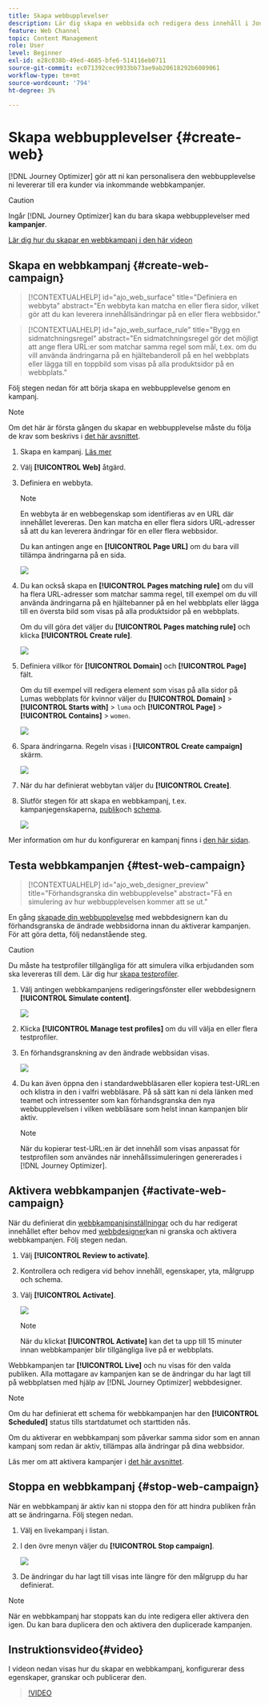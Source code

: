 ```yaml
---
title: Skapa webbupplevelser
description: Lär dig skapa en webbsida och redigera dess innehåll i Journey Optimizer
feature: Web Channel
topic: Content Management
role: User
level: Beginner
exl-id: e28c038b-49ed-4685-bfe6-514116eb0711
source-git-commit: ec071392cec9933bb73ae9ab20618292b6089061
workflow-type: tm+mt
source-wordcount: '794'
ht-degree: 3%

---
```


# Skapa webbupplevelser {#create-web}

[!DNL Journey Optimizer] gör att ni kan personalisera den webbupplevelse ni levererar till era kunder via inkommande webbkampanjer.

>[!CAUTION]
>
>Ingår [!DNL Journey Optimizer] kan du bara skapa webbupplevelser med **kampanjer**.

[Lär dig hur du skapar en webbkampanj i den här videon](#video)

## Skapa en webbkampanj {#create-web-campaign}

>[!CONTEXTUALHELP]
>id="ajo_web_surface"
>title="Definiera en webbyta"
>abstract="En webbyta kan matcha en eller flera sidor, vilket gör att du kan leverera innehållsändringar på en eller flera webbsidor."

>[!CONTEXTUALHELP]
>id="ajo_web_surface_rule"
>title="Bygg en sidmatchningsregel"
>abstract="En sidmatchningsregel gör det möjligt att ange flera URL:er som matchar samma regel som mål, t.ex. om du vill använda ändringarna på en hjältebanderoll på en hel webbplats eller lägga till en toppbild som visas på alla produktsidor på en webbplats."

Följ stegen nedan för att börja skapa en webbupplevelse genom en kampanj.

>[!NOTE]
>
>Om det här är första gången du skapar en webbupplevelse måste du följa de krav som beskrivs i [det här avsnittet](web-prerequisites.md).

1. Skapa en kampanj. [Läs mer](../campaigns/create-campaign.md)

1. Välj **[!UICONTROL Web]** åtgärd.

1. Definiera en webbyta.

   >[!NOTE]
   >
   >En webbyta är en webbegenskap som identifieras av en URL där innehållet levereras. Den kan matcha en eller flera sidors URL-adresser så att du kan leverera ändringar för en eller flera webbsidor.

   Du kan antingen ange en **[!UICONTROL Page URL]** om du bara vill tillämpa ändringarna på en sida.

   ![](assets/web-campaign-surface.png)

1. Du kan också skapa en **[!UICONTROL Pages matching rule]** om du vill ha flera URL-adresser som matchar samma regel, till exempel om du vill använda ändringarna på en hjältebanner på en hel webbplats eller lägga till en översta bild som visas på alla produktsidor på en webbplats.

   Om du vill göra det väljer du **[!UICONTROL Pages matching rule]** och klicka **[!UICONTROL Create rule]**.

   ![](assets/web-campaign-matching-rule.png)

1. Definiera villkor för **[!UICONTROL Domain]** och **[!UICONTROL Page]** fält.

   Om du till exempel vill redigera element som visas på alla sidor på Lumas webbplats för kvinnor väljer du **[!UICONTROL Domain]** > **[!UICONTROL Starts with]** > `luma` och **[!UICONTROL Page]** > **[!UICONTROL Contains]** > `women`.

   ![](assets/web-pages-matching-rule.png)

1. Spara ändringarna. Regeln visas i **[!UICONTROL Create campaign]** skärm.

   ![](assets/web-pages-matching-rule-example.png)

1. När du har definierat webbytan väljer du **[!UICONTROL Create]**.

1. Slutför stegen för att skapa en webbkampanj, t.ex. kampanjegenskaperna, [publik](../audience/about-audiences.md)och [schema](../campaigns/create-campaign.md#schedule).

   ![](assets/web-campaign-steps.png)

Mer information om hur du konfigurerar en kampanj finns i [den här sidan](../campaigns/get-started-with-campaigns.md).

## Testa webbkampanjen {#test-web-campaign}

>[!CONTEXTUALHELP]
>id="ajo_web_designer_preview"
>title="Förhandsgranska din webbupplevelse"
>abstract="Få en simulering av hur webbupplevelsen kommer att se ut."

En gång [skapade din webbupplevelse](edit-web-content.md) med webbdesignern kan du förhandsgranska de ändrade webbsidorna innan du aktiverar kampanjen. För att göra detta, följ nedanstående steg.

>[!CAUTION]
>
>Du måste ha testprofiler tillgängliga för att simulera vilka erbjudanden som ska levereras till dem. Lär dig hur [skapa testprofiler](../audience/creating-test-profiles.md).

1. Välj antingen webbkampanjens redigeringsfönster eller webbdesignern **[!UICONTROL Simulate content]**.

   <!--![](assets/web-designer-simulate.png)-->

   ![](assets/web-campaign-simulate.png)

1. Klicka **[!UICONTROL Manage test profiles]** om du vill välja en eller flera testprofiler.
1. En förhandsgranskning av den ändrade webbsidan visas.

   ![](assets/web-designer-preview.png)

1. Du kan även öppna den i standardwebbläsaren eller kopiera test-URL:en och klistra in den i valfri webbläsare. På så sätt kan ni dela länken med teamet och intressenter som kan förhandsgranska den nya webbupplevelsen i vilken webbläsare som helst innan kampanjen blir aktiv.

   >[!NOTE]
   >
   >När du kopierar test-URL:en är det innehåll som visas anpassat för testprofilen som användes när innehållssimuleringen genererades i [!DNL Journey Optimizer].

## Aktivera webbkampanjen {#activate-web-campaign}

När du definierat din [webbkampanjsinställningar](#configure-web-campaign) och du har redigerat innehållet efter behov med [webbdesigner](edit-web-content.md#work-with-web-designer)kan ni granska och aktivera webbkampanjen. Följ stegen nedan.

<!--
>[!NOTE]
>
>You can also preview your web campaign content before activating it. [Learn more](#test-web-campaign)-->

1. Välj **[!UICONTROL Review to activate]**.

1. Kontrollera och redigera vid behov innehåll, egenskaper, yta, målgrupp och schema.

1. Välj **[!UICONTROL Activate]**.

   ![](assets/web-campaign-activate.png)

   >[!NOTE]
   >
   >När du klickat **[!UICONTROL Activate]** kan det ta upp till 15 minuter innan webbkampanjer blir tillgängliga live på er webbplats.

Webbkampanjen tar **[!UICONTROL Live]** och nu visas för den valda publiken. Alla mottagare av kampanjen kan se de ändringar du har lagt till på webbplatsen med hjälp av [!DNL Journey Optimizer] webbdesigner.

>[!NOTE]
>
>Om du har definierat ett schema för webbkampanjen har den **[!UICONTROL Scheduled]** status tills startdatumet och starttiden nås.
>
>Om du aktiverar en webbkampanj som påverkar samma sidor som en annan kampanj som redan är aktiv, tillämpas alla ändringar på dina webbsidor.

Läs mer om att aktivera kampanjer i [det här avsnittet](../campaigns/review-activate-campaign.md).

## Stoppa en webbkampanj {#stop-web-campaign}

När en webbkampanj är aktiv kan ni stoppa den för att hindra publiken från att se ändringarna. Följ stegen nedan.

1. Välj en livekampanj i listan.

1. I den övre menyn väljer du **[!UICONTROL Stop campaign]**.

   ![](assets/web-campaign-stop.png)

1. De ändringar du har lagt till visas inte längre för den målgrupp du har definierat.

>[!NOTE]
>
>När en webbkampanj har stoppats kan du inte redigera eller aktivera den igen. Du kan bara duplicera den och aktivera den duplicerade kampanjen.

## Instruktionsvideo{#video}

I videon nedan visas hur du skapar en webbkampanj, konfigurerar dess egenskaper, granskar och publicerar den.

>[!VIDEO](https://video.tv.adobe.com/v/3418800/?quality=12&learn=on)